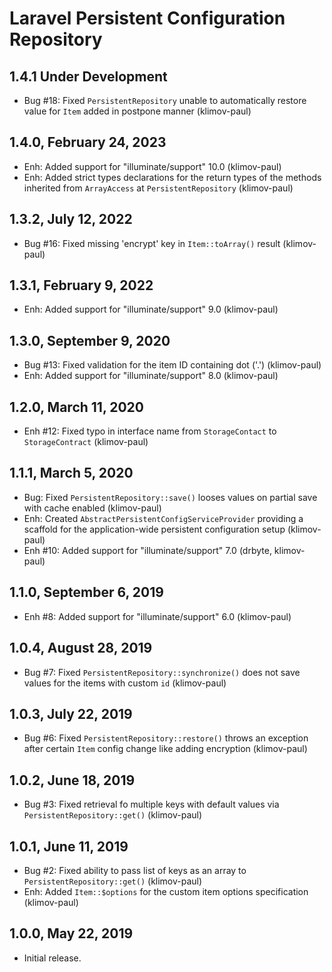 Laravel Persistent Configuration Repository
===========================================

1.4.1 Under Development
-----------------------

- Bug #18: Fixed `PersistentRepository` unable to automatically restore value for `Item` added in postpone manner (klimov-paul)


1.4.0, February 24, 2023
------------------------

- Enh: Added support for "illuminate/support" 10.0 (klimov-paul)
- Enh: Added strict types declarations for the return types of the methods inherited from `ArrayAccess` at `PersistentRepository` (klimov-paul)


1.3.2, July 12, 2022
--------------------

- Bug #16: Fixed missing 'encrypt' key in `Item::toArray()` result (klimov-paul)


1.3.1, February 9, 2022
-----------------------

- Enh: Added support for "illuminate/support" 9.0 (klimov-paul)


1.3.0, September 9, 2020
------------------------

- Bug #13: Fixed validation for the item ID containing dot ('.') (klimov-paul)
- Enh: Added support for "illuminate/support" 8.0 (klimov-paul)


1.2.0, March 11, 2020
---------------------

- Enh #12: Fixed typo in interface name from `StorageContact` to `StorageContract` (klimov-paul)


1.1.1, March 5, 2020
--------------------

- Bug: Fixed `PersistentRepository::save()` looses values on partial save with cache enabled (klimov-paul)
- Enh: Created `AbstractPersistentConfigServiceProvider` providing a scaffold for the application-wide persistent configuration setup (klimov-paul)
- Enh #10: Added support for "illuminate/support" 7.0 (drbyte, klimov-paul)


1.1.0, September 6, 2019
------------------------

- Enh #8: Added support for "illuminate/support" 6.0 (klimov-paul)


1.0.4, August 28, 2019
----------------------

- Bug #7: Fixed `PersistentRepository::synchronize()` does not save values for the items with custom `id` (klimov-paul)


1.0.3, July 22, 2019
--------------------

- Bug #6: Fixed `PersistentRepository::restore()` throws an exception after certain `Item` config change like adding encryption (klimov-paul)


1.0.2, June 18, 2019
--------------------

- Bug #3: Fixed retrieval fo multiple keys with default values via `PersistentRepository::get()` (klimov-paul)


1.0.1, June 11, 2019
--------------------

- Bug #2: Fixed ability to pass list of keys as an array to `PersistentRepository::get()` (klimov-paul)
- Enh: Added `Item::$options` for the custom item options specification (klimov-paul)


1.0.0, May 22, 2019
-------------------

- Initial release.
